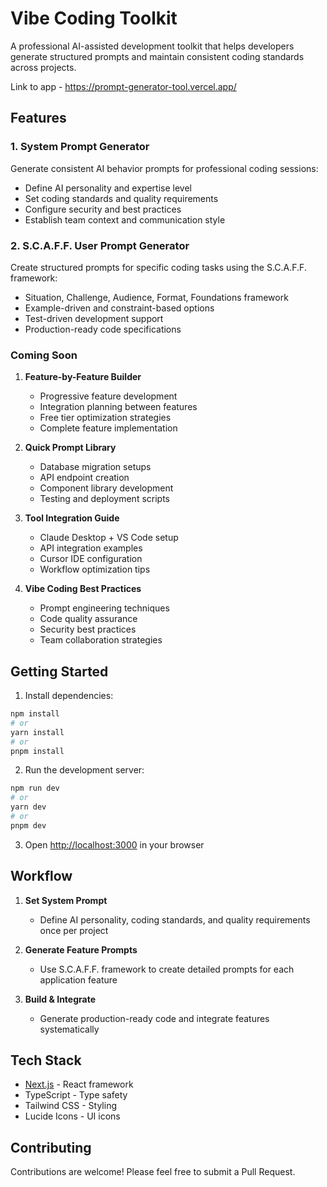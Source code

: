 # Vibe Coding Toolkit

A professional AI-assisted development toolkit that helps developers generate structured prompts and maintain consistent coding standards across projects.

Link to app - https://prompt-generator-tool.vercel.app/

## Features

### 1. System Prompt Generator

Generate consistent AI behavior prompts for professional coding sessions:

- Define AI personality and expertise level
- Set coding standards and quality requirements
- Configure security and best practices
- Establish team context and communication style

### 2. S.C.A.F.F. User Prompt Generator

Create structured prompts for specific coding tasks using the S.C.A.F.F. framework:

- Situation, Challenge, Audience, Format, Foundations framework
- Example-driven and constraint-based options
- Test-driven development support
- Production-ready code specifications

### Coming Soon

1. **Feature-by-Feature Builder**

   - Progressive feature development
   - Integration planning between features
   - Free tier optimization strategies
   - Complete feature implementation

2. **Quick Prompt Library**

   - Database migration setups
   - API endpoint creation
   - Component library development
   - Testing and deployment scripts

3. **Tool Integration Guide**

   - Claude Desktop + VS Code setup
   - API integration examples
   - Cursor IDE configuration
   - Workflow optimization tips

4. **Vibe Coding Best Practices**
   - Prompt engineering techniques
   - Code quality assurance
   - Security best practices
   - Team collaboration strategies

## Getting Started

1. Install dependencies:

```bash
npm install
# or
yarn install
# or
pnpm install
```

2. Run the development server:

```bash
npm run dev
# or
yarn dev
# or
pnpm dev
```

3. Open [http://localhost:3000](http://localhost:3000) in your browser

## Workflow

1. **Set System Prompt**

   - Define AI personality, coding standards, and quality requirements once per project

2. **Generate Feature Prompts**

   - Use S.C.A.F.F. framework to create detailed prompts for each application feature

3. **Build & Integrate**
   - Generate production-ready code and integrate features systematically

## Tech Stack

- [Next.js](https://nextjs.org) - React framework
- TypeScript - Type safety
- Tailwind CSS - Styling
- Lucide Icons - UI icons

## Contributing

Contributions are welcome! Please feel free to submit a Pull Request.
